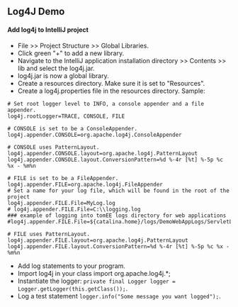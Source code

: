 ## Log4J Demo

#### Add log4j to IntelliJ project

- File >> Project Structure >> Global Libraries.
- Click green "+" to add a new library.
- Navigate to the IntelliJ application installation directory >> Contents >> lib and select the log4j.jar.
- log4j.jar is now a global library.
- Create a resources directory. Make sure it is set to "Resources".
- Create a log4j.properties file in the resources directory. Sample:
```
# Set root logger level to INFO, a console appender and a file appender.
log4j.rootLogger=TRACE, CONSOLE, FILE

# CONSOLE is set to be a ConsoleAppender.
log4j.appender.CONSOLE=org.apache.log4j.ConsoleAppender

# CONSOLE uses PatternLayout.
log4j.appender.CONSOLE.layout=org.apache.log4j.PatternLayout
log4j.appender.CONSOLE.layout.ConversionPattern=%d %-4r [%t] %-5p %c %x - %m%n

# FILE is set to be a FileAppender.
log4j.appender.FILE=org.apache.log4j.FileAppender
# Set a name for your log file, which will be found in the root of the project
log4j.appender.FILE.File=MyLog.log
# log4j.appender.FILE.File=C:\\logging.log
### example of logging into tomEE logs directory for web applications
#log4j.appender.FILE.File=${catalina.home}/logs/DemoWebAppLogs/ServletLog.out

# FILE uses PatternLayout.
log4j.appender.FILE.layout=org.apache.log4j.PatternLayout
log4j.appender.FILE.layout.ConversionPattern=%d %-4r [%t] %-5p %c %x - %m%n
```
- Add log statements to your program.
- Import log4j in your class import org.apache.log4j.*;
- Instantiate the logger: `private final Logger logger = Logger.getLogger(this.getClass());`.
- Log a test statement `logger.info("Some message you want logged");`.
